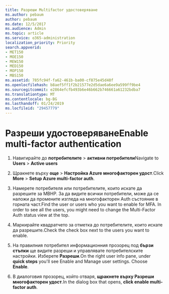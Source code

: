 ```yaml
---
title: Разреши Multifactor удостоверяване
ms.author: pebaum
author: pebaum
ms.date: 12/5/2017
ms.audience: Admin
ms.topic: article
ms.service: o365-administration
localization_priority: Priority
search.appverid:
- MET150
- MOE150
- MEW150
- MED150
- MOP150
- MBS150
ms.assetid: 785fc94f-fa62-461b-ba00-cf875e45d48f
ms.openlocfilehash: b8aef5ff1f2b21577e2d5dae6a6ee9a599ff9be4
ms.sourcegitcommit: e2864efcfb493b6e46b662b746661a61232bdba7
ms.translationtype: MT
ms.contentlocale: bg-BG
ms.lasthandoff: 01/24/2019
ms.locfileid: "29457779"
---
```

# <a name="enable-multi-factor-authentication"></a><span data-ttu-id="3d889-102">Разреши удостоверяване</span><span class="sxs-lookup"><span data-stu-id="3d889-102">Enable multi-factor authentication</span></span>

1. <span data-ttu-id="3d889-103">Навигирайте до **потребителите** \> **активни потребители**</span><span class="sxs-lookup"><span data-stu-id="3d889-103">Navigate to **Users** \> **Active users**</span></span>
    
2. <span data-ttu-id="3d889-104">Щракнете върху **още** \> **Настройка Azure многофакторен удост**.</span><span class="sxs-lookup"><span data-stu-id="3d889-104">Click **More** \> **Setup Azure multi-factor auth**.</span></span> 
    
3. <span data-ttu-id="3d889-p101">Намерете потребителя или потребителите, които искате да разрешите за МВНР. За да видите всички потребители, може да се наложи да промените изгледа на многофакторен Auth състояние в горната част.</span><span class="sxs-lookup"><span data-stu-id="3d889-p101">Find the user or users who you want to enable for MFA. In order to see all the users, you might need to change the Multi-Factor Auth status view at the top.</span></span>
    
4. <span data-ttu-id="3d889-107">Маркирайте квадратчето за отметка до потребителите, които искате да разрешите.</span><span class="sxs-lookup"><span data-stu-id="3d889-107">Check the check box next to the users you want to enable.</span></span>
    
5.  <span data-ttu-id="3d889-p102">На правилния потребител информационния прозорец под **бързи стъпки** ще видите разреши и управлявате потребителските настройки. Изберете **Разреши**.</span><span class="sxs-lookup"><span data-stu-id="3d889-p102">On the right user info pane, under **quick steps** you'll see Enable and Manage user settings. Choose **Enable**.</span></span> 
    
6. <span data-ttu-id="3d889-110">В диалоговия прозорец, който отваря, **щракнете върху Разреши многофакторен удост**.</span><span class="sxs-lookup"><span data-stu-id="3d889-110">In the dialog box that opens, **click enable multi-factor auth**.</span></span> 
    

